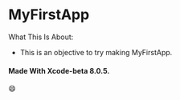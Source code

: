 # MyFirstApp
What This Is About:
- This is an objective to try making MyFirstApp.

#### Made With Xcode-beta 8.0.5.
:smile:

